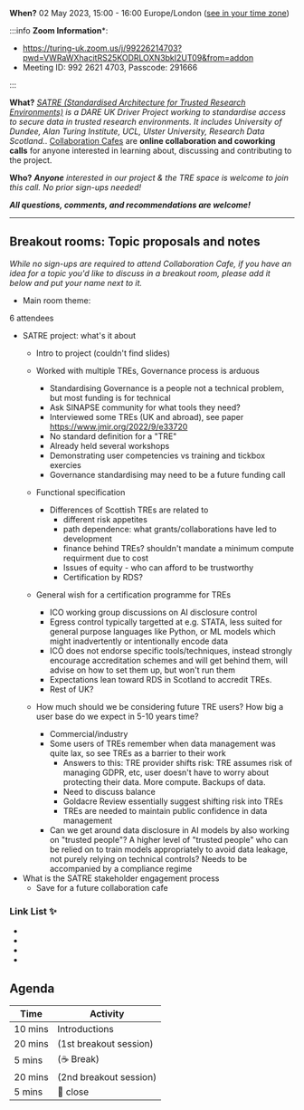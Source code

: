 **When?** 
02 May 2023, 15:00 - 16:00 Europe/London ([see in your time zone](https://arewemeetingyet.com/London/2023-05-02/15:00))

:::info
**Zoom Information***: 
* https://turing-uk.zoom.us/j/99226214703?pwd=VWRaWXhacitRS25KODRLOXN3bkI2UT09&from=addon
* Meeting ID: 992 2621 4703, Passcode: 291666

:::

**What?** 
*[SATRE (Standardised Architecture for Trusted Research Environments)](https://medium.com/satre) is a DARE UK Driver Project working to standardise access to secure data in trusted research environments. It includes University of Dundee, Alan Turing Institute, UCL, Ulster University, Research Data Scotland.*. 
[Collaboration Cafes](https://the-turing-way.netlify.app/community-handbook/coworking/coworking-collabcafe.html) are **online collaboration and coworking calls** for anyone interested in learning about, discussing and contributing to the project.

**Who?** 
***Anyone** interested in our project & the TRE space is welcome to join this call. No prior sign-ups needed!*

***All questions, comments, and recommendations are welcome!***

---
## Breakout rooms: Topic proposals and notes

*While no sign-ups are required to attend Collaboration Cafe, if you have an idea for a topic you'd like to discuss in a breakout room, please add it below and put your name next to it.*

* Main room theme:

6 attendees

* SATRE project: what's it about
    * Intro to project (couldn't find slides)
    * Worked with multiple TREs, Governance process is arduous
        * Standardising Governance is a people not a technical problem, but most funding is for technical
        * Ask SINAPSE community for what tools they need?
        * Interviewed some TREs (UK and abroad), see paper https://www.jmir.org/2022/9/e33720
        * No standard definition for a "TRE"
        * Already held several workshops
        * Demonstrating user competencies vs training and tickbox exercies
        * Governance standardising may need to be a future funding call
    * Functional specification
        * Differences of Scottish TREs are related to
            * different risk appetites
            * path dependence: what grants/collaborations have led to development
            * finance behind TREs? shouldn't mandate a minimum compute requirment due to cost
            * Issues of equity - who can afford to be trustworthy
            * Certification by RDS?
    * General wish for a certification programme for TREs
        * ICO working group discussions on AI disclosure control
        * Egress control typically targetted at e.g. STATA, less suited for general purpose languages like Python, or ML models which might inadvertently or intentionally encode data
        * ICO does not endorse specific tools/techniques, instead strongly encourage accreditation schemes and will get behind them, will advise on how to set them up, but won't run them
        * Expectations lean toward RDS in Scotland to accredit TREs.
        * Rest of UK? 

    * How much should we be considering future TRE users? How big a user base do we expect in 5-10 years time?
        * Commercial/industry
        * Some users of TREs remember when data management was quite lax, so see TREs as a barrier to their work
            * Answers to this: TRE provider shifts risk: TRE assumes risk of managing GDPR, etc, user doesn't have to worry about protecting their data. More compute. Backups of data.
            * Need to discuss balance
            * Goldacre Review essentially suggest shifting risk into TREs
            * TREs are needed to maintain public confidence in data management
        * Can we get around data disclosure in AI models by also working on "trusted people"? A higher level of "trusted people" who can be relied on to train models appropriately to avoid data leakage, not purely relying on technical controls? Needs to be accompanied by a compliance regime
* What is the SATRE stakeholder engagement process
    * Save for a future collaboration cafe


### Link List ✨ 
*
*
* 
*

## Agenda

| Time | Activity |
| ---- | -------- |
| 10 mins | Introductions |
| 20 mins | (1st breakout session) |
| 5 mins | (☕️ Break) |
| 20 mins | (2nd breakout session) |
| 5 mins | :wave: close |
